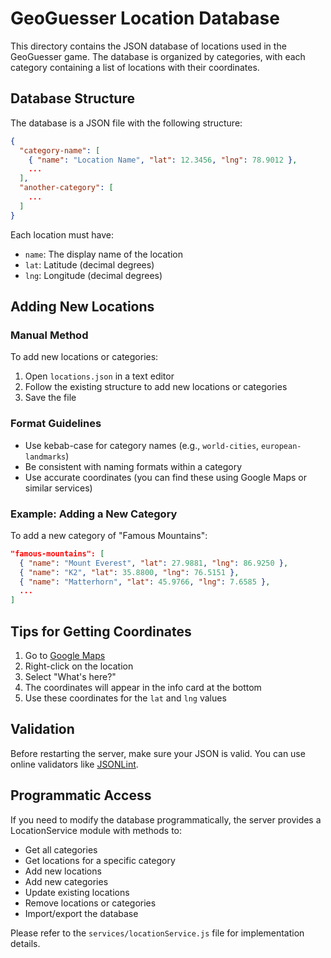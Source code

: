 # GeoGuesser Location Database

This directory contains the JSON database of locations used in the GeoGuesser game. The database is organized by categories, with each category containing a list of locations with their coordinates.

## Database Structure

The database is a JSON file with the following structure:

```json
{
  "category-name": [
    { "name": "Location Name", "lat": 12.3456, "lng": 78.9012 },
    ...
  ],
  "another-category": [
    ...
  ]
}
```

Each location must have:
- `name`: The display name of the location
- `lat`: Latitude (decimal degrees)
- `lng`: Longitude (decimal degrees)

## Adding New Locations

### Manual Method

To add new locations or categories:

1. Open `locations.json` in a text editor
2. Follow the existing structure to add new locations or categories
3. Save the file

### Format Guidelines

- Use kebab-case for category names (e.g., `world-cities`, `european-landmarks`)
- Be consistent with naming formats within a category
- Use accurate coordinates (you can find these using Google Maps or similar services)

### Example: Adding a New Category

To add a new category of "Famous Mountains":

```json
"famous-mountains": [
  { "name": "Mount Everest", "lat": 27.9881, "lng": 86.9250 },
  { "name": "K2", "lat": 35.8800, "lng": 76.5151 },
  { "name": "Matterhorn", "lat": 45.9766, "lng": 7.6585 },
  ...
]
```

## Tips for Getting Coordinates

1. Go to [Google Maps](https://www.google.com/maps)
2. Right-click on the location
3. Select "What's here?"
4. The coordinates will appear in the info card at the bottom
5. Use these coordinates for the `lat` and `lng` values

## Validation

Before restarting the server, make sure your JSON is valid. You can use online validators like [JSONLint](https://jsonlint.com/).

## Programmatic Access

If you need to modify the database programmatically, the server provides a LocationService module with methods to:

- Get all categories
- Get locations for a specific category
- Add new locations
- Add new categories
- Update existing locations
- Remove locations or categories
- Import/export the database

Please refer to the `services/locationService.js` file for implementation details.